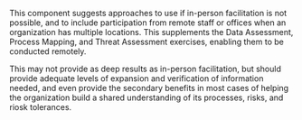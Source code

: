 This component suggests approaches to use if in-person facilitation is not possible, and to include participation from remote staff or offices when an organization has multiple locations. This supplements the Data Assessment, Process Mapping, and Threat Assessment exercises, enabling them to be conducted remotely.

This may not provide as deep results as in-person facilitation, but should provide adequate levels of expansion and verification of information needed, and even provide the secondary benefits in most cases of helping the organization build a shared understanding of its processes, risks, and riosk tolerances.
